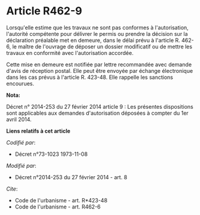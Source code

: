# Article R462-9

Lorsqu'elle estime que les travaux ne sont pas conformes à l'autorisation, l'autorité compétente pour délivrer le permis ou
prendre la décision sur la déclaration préalable met en demeure, dans le délai prévu à l'article R. 462-6, le maître de
l'ouvrage de déposer un dossier modificatif ou de mettre les travaux en conformité avec l'autorisation accordée. 

Cette mise en demeure est notifiée par lettre recommandée avec demande d'avis de réception postal. Elle peut être envoyée par
échange électronique dans les cas prévus à l'article R. 423-48. Elle rappelle les sanctions encourues.

**Nota:**

Décret n° 2014-253 du 27 février 2014 article 9 : Les présentes dispositions sont applicables aux demandes d'autorisation
déposées à compter du 1er avril 2014.

**Liens relatifs à cet article**

_Codifié par_:

  - Décret n°73-1023 1973-11-08

_Modifié par_:

  - Décret n°2014-253 du 27 février 2014 - art. 8

_Cite_:

  - Code de l'urbanisme - art. R*423-48
  - Code de l'urbanisme - art. R462-6
